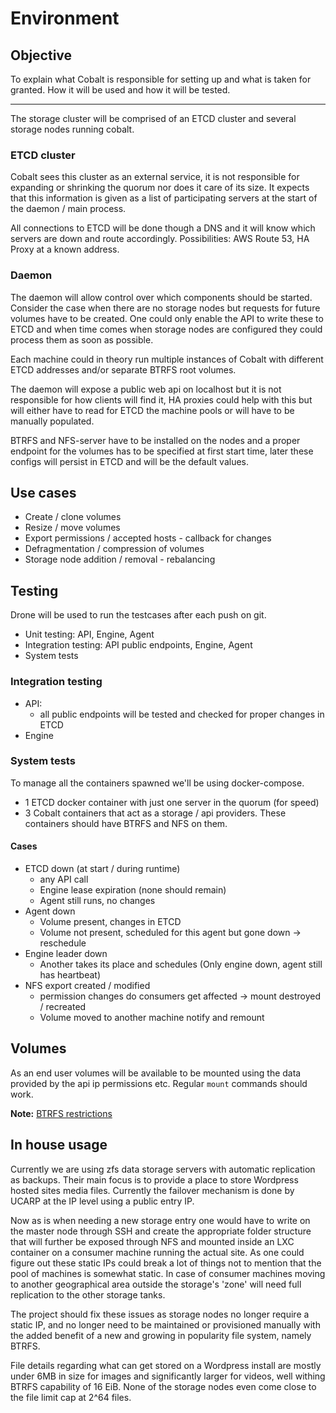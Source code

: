 # Environment

## Objective

To explain what Cobalt is responsible for setting up and what is taken for
granted. How it will be used and how it will be tested.

---

The storage cluster will be comprised of an ETCD cluster and several storage
nodes running cobalt.

### ETCD cluster

Cobalt sees this cluster as an external service, it is not responsible for
expanding or shrinking the quorum nor does it care of its size.
It expects that this information is given as a list of participating servers at
the start of the daemon / main process.

All connections to ETCD will be done though a DNS and it will know which
servers are down and route accordingly. Possibilities: AWS Route 53,
HA Proxy at a known address.

### Daemon

The daemon will allow control over which components should be started.
Consider the case when there are no storage nodes but requests for future
volumes have to be created. One could only enable the API to write these to
ETCD and when time comes when storage nodes are
configured they could process them as soon as possible.

Each machine could in theory run multiple instances of Cobalt with different
ETCD addresses and/or separate BTRFS root volumes.

The daemon will expose a public web api on localhost but it is not responsible
for how clients will find it, HA proxies could help with this but will either
have to read for ETCD the machine pools or will have to be manually populated.

BTRFS and NFS-server have to be installed on the nodes and a proper endpoint
for the volumes has to be specified at first start time, later these configs
will persist in ETCD and will be the default values.

## Use cases

- Create / clone volumes
- Resize / move volumes
- Export permissions / accepted hosts - callback for changes
- Defragmentation / compression of volumes
- Storage node addition / removal - rebalancing

## Testing

Drone will be used to run the testcases after each push on git.

- Unit testing: API, Engine, Agent
- Integration testing: API public endpoints, Engine, Agent
- System tests

### Integration testing

- API:
  - all public endpoints will be tested and checked for proper
    changes in ETCD
- Engine

### System tests

To manage all the containers spawned we'll be using docker-compose.

- 1 ETCD docker container with just one server in the quorum (for speed)
- 3 Cobalt containers that act as a storage / api providers. These containers
  should have BTRFS and NFS on them.

#### Cases

- ETCD down (at start / during runtime)
  - any API call
  - Engine lease expiration (none should remain)
  - Agent still runs, no changes
- Agent down
  - Volume present, changes in ETCD
  - Volume not present, scheduled for this agent but gone down -> reschedule
- Engine leader down
  - Another takes its place and schedules (Only engine down,
    agent still has heartbeat)
- NFS export created / modified
  - permission changes do consumers get affected -> mount
    destroyed / recreated
  - Volume moved to another machine notify and remount

## Volumes

As an end user volumes will be available to be mounted using the data
provided by the api ip permissions etc.
Regular `mount` commands should work.

**Note:** [BTRFS restrictions](https://en.wikipedia.org/wiki/Btrfs)

## In house usage

Currently we are using zfs data storage servers with automatic
replication as backups. Their main focus is to provide a place to store
Wordpress hosted sites media files. Currently the failover mechanism is done by
UCARP at the IP level using a public entry IP.

Now as is when needing a new storage entry one would have to write on the master
node through SSH and create the appropriate folder structure that will further
be exposed through NFS and mounted inside an LXC container on a consumer machine
 running the actual site.
As one could figure out these static IPs could break a lot of things not to
mention that the pool of machines is somewhat static. In case of consumer
machines moving to another geographical area outside the storage's 'zone'
will need full replication to the other storage tanks.

The project should fix these issues as storage nodes no longer
require a static IP, and no longer need to be maintained or provisioned
manually with the added benefit of a new and growing in popularity file system,
namely BTRFS.

File details regarding what can get stored on a Wordpress install are mostly
under 6MB in size for images and significantly larger for videos, well withing
BTRFS capability of 16 EiB. None of the storage nodes even
come close to the file limit cap at 2^64 files.



